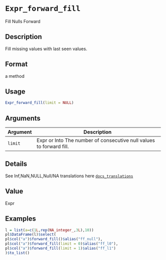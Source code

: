 # `Expr_forward_fill`

Fill Nulls Forward


## Description

Fill missing values with last seen values.


## Format

a method


## Usage

```r
Expr_forward_fill(limit = NULL)
```


## Arguments

Argument      |Description
------------- |----------------
`limit`     |     Expr or Into<Expr> The number of consecutive null values to forward fill.


## Details

See Inf,NaN,NULL,Null/NA translations here [`docs_translations`](#docstranslations)


## Value

Expr


## Examples

```r
l = list(a=c(1L,rep(NA_integer_,3L),10))
pl$DataFrame(l)$select(
pl$col("a")$forward_fill()$alias("ff_null"),
pl$col("a")$forward_fill(limit = 0)$alias("ff_l0"),
pl$col("a")$forward_fill(limit = 1)$alias("ff_l1")
)$to_list()
```


